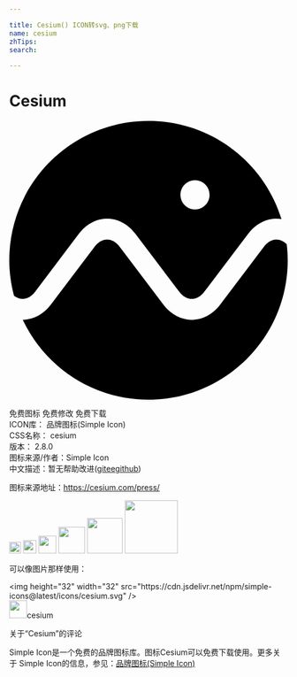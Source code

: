 ```yaml
---

title: Cesium() ICON转svg、png下载
name: cesium
zhTips: 
search: 

---
```


# Cesium  <small style="font-size: 60%;font-weight: 100"></small>

<div id="svg" class="svg-wrap">
<svg role="img" viewBox="0 0 24 24" xmlns="http://www.w3.org/2000/svg"><title>Cesium icon</title><path d="M23.0283 10.216c-.3959 0-.7785.22-1.0792.6168l-3.7755 4.994c-.625.8275-1.5128 1.3012-2.4355 1.3012h-.0143c-.9236 0-1.8115-.4737-2.4355-1.3012l-3.7754-4.994c-.2998-.3969-.6823-.6168-1.0802-.6168-.3949 0-.7795.22-1.0781.6168l-3.7765 4.994c-.621.8204-1.4996 1.294-2.414 1.3012C3.088 21.186 7.2113 24 12.0004 24 18.6268 24 24 18.6276 24 12.001c0-.4705-.0338-.9308-.086-1.382-.2638-.2598-.5697-.403-.8857-.403m-7.019-2.5972c-.6936 0-1.2542-.5616-1.2542-1.2541s.5606-1.2541 1.2541-1.2541c.6925 0 1.254.5616 1.254 1.254s-.5615 1.2542-1.254 1.2542M12.0005 0C5.3732 0 0 5.3714 0 12.001c0 1.0536.1504 2.0704.406 3.0463.2272.175.4788.2762.7366.2762.3979 0 .7804-.2189 1.0812-.6138l3.7754-4.996c.623-.8285 1.5129-1.3021 2.4335-1.3021.9226 0 1.8095.4736 2.4355 1.3021l3.6323 4.8037.1565.1923c.2997.3939.6812.6107 1.074.6138.3918-.003.7743-.22 1.072-.6138l.1595-.1923 3.6323-4.8037c.624-.8285 1.5118-1.3021 2.4335-1.3021.1462 0 .2935.0163.4367.0388C21.9522 3.5557 17.3922 0 12.0005 0"/></svg>
</div>
<detail full-name='cesium'></detail>

<div class="detail-page">
<p>
<span><span class="badge-success badge">免费图标</span> <span class="badge-success badge">免费修改</span>  <span class="badge-success badge">免费下载</span> </span>
<br/>
<span>
ICON库：
<span class="badge-secondary badge">品牌图标(Simple Icon)</span> 
</span>
<br/>
<span>
CSS名称：
<span class="badge-secondary badge">cesium</span> 
</span>

<br/>
<span>
版本：
<span class="badge-secondary badge">2.8.0</span> 
</span>
<br/>
<span>图标来源/作者：<span class="badge-light badge">Simple Icon</span></span> 
<br/>
<span class="zh-detail">中文描述：暂无<span class="help-link"><span>帮助改进</span>(<a href="https://gitee.com/liuwave/icon-helper/edit/master/json/brands/cesium.json" target="_blank" rel="noopener noreferrer">gitee</a><a href="https://github.com/liuwave/icon-helper/edit/master/json/brands/cesium.json" target="_blank" rel="noopener noreferrer">github</a></span>)</span><br/>
</p>
</div><div class="description description alert alert-light"><p>图标来源地址：<a href="https://cesium.com/press/" target="_blank" rel="noopener noreferrer">https://cesium.com/press/</a></p></div>
<div class="alert alert-dark">
<img height="21" width="21" src="https://cdn.jsdelivr.net/npm/simple-icons@latest/icons/cesium.svg" />
<img height="24" width="24" src="https://cdn.jsdelivr.net/npm/simple-icons@latest/icons/cesium.svg" />
<img height="32" width="32" src="https://cdn.jsdelivr.net/npm/simple-icons@latest/icons/cesium.svg" />
<img height="48" width="48" src="https://cdn.jsdelivr.net/npm/simple-icons@latest/icons/cesium.svg" />
<img height="64" width="64" src="https://cdn.jsdelivr.net/npm/simple-icons@latest/icons/cesium.svg" />
<img height="96" width="96" src="https://cdn.jsdelivr.net/npm/simple-icons@latest/icons/cesium.svg" />

</div>
<div>
  <p>可以像图片那样使用：    
  </p>
  <div class="alert alert-primary" style="font-size: 14px">
    &lt;img height="32" width="32" src="https://cdn.jsdelivr.net/npm/simple-icons@latest/icons/cesium.svg" /&gt;
    <copy-btn content='<img height="32" width="32" src="https://cdn.jsdelivr.net/npm/simple-icons@latest/icons/cesium.svg" />'></copy-btn>
  </div>
  <div class="alert alert-secondary">
    <img height="32" width="32" src="https://cdn.jsdelivr.net/npm/simple-icons@latest/icons/cesium.svg" />cesium
    <copy-btn content="cesium" btn-title="复制图标名称"></copy-btn>
  </div>
</div>

<Vssue title="关于“Cesium”的评论" >关于“Cesium”的评论</Vssue>


<div><p>Simple Icon是一个免费的品牌图标库。图标Cesium可以免费下载使用。更多关于  Simple Icon的信息，参见：<a target="_blank" href="https://iconhelper.cn/brands.html">品牌图标(Simple Icon)</a>
</p></div>

